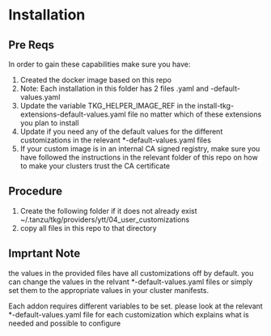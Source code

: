 # Installation
## Pre Reqs
In order to gain these capabilities make sure you have:
1. Created the docker image based on this repo
2. Note: Each installation in this folder has 2 files <CUSTOMIZATION>.yaml and <CUSTOMIZATION>-default-values.yaml
3. Update the variable TKG_HELPER_IMAGE_REF in the install-tkg-extensions-default-values.yaml file no matter which of these extensions you plan to install
4. Update if you need any of the default values for the different customizations in the relevant *-default-values.yaml files
5. If your custom image is in an internal CA signed registry, make sure you have followed the instructions in the relevant folder of this repo on how to make your clusters trust the CA certificate

## Procedure
1. Create the following folder if it does not already exist
~/.tanzu/tkg/providers/ytt/04_user_customizations
2. copy all files in this repo to that directory

## Imprtant Note
the values in the provided files have all customizations off by default. you can change the values in the relvant *-default-values.yaml files or simply set them to the appropriate values in your cluster manifests. 

Each addon requires different variables to be set. please look at the relevant *-default-values.yaml file for each customization which explains what is needed and possible to configure
